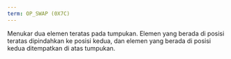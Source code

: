 ```yaml
---
term: OP_SWAP (0X7C)
---
```


Menukar dua elemen teratas pada tumpukan. Elemen yang berada di posisi teratas dipindahkan ke posisi kedua, dan elemen yang berada di posisi kedua ditempatkan di atas tumpukan.